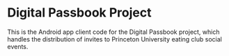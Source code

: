 # Digital Passbook Project

This is the Android app client code for the Digital Passbook project, which handles the distribution of invites to Princeton University eating club social events.
